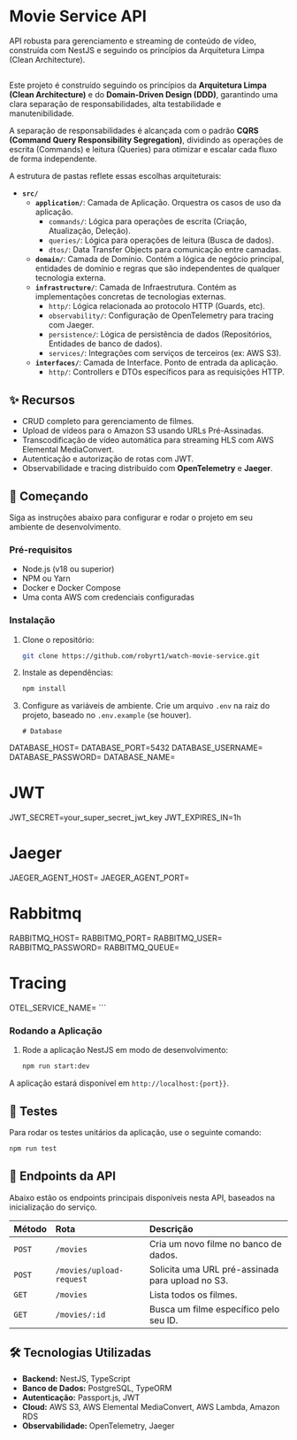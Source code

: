 # Movie Service API

API robusta para gerenciamento e streaming de conteúdo de vídeo, construída com NestJS e seguindo os princípios da Arquitetura Limpa (Clean Architecture).

##

Este projeto é construído seguindo os princípios da **Arquitetura Limpa (Clean Architecture)** e do **Domain-Driven Design (DDD)**, garantindo uma clara separação de responsabilidades, alta testabilidade e manutenibilidade.

A separação de responsabilidades é alcançada com o padrão **CQRS (Command Query Responsibility Segregation)**, dividindo as operações de escrita (Commands) e leitura (Queries) para otimizar e escalar cada fluxo de forma independente.

A estrutura de pastas reflete essas escolhas arquiteturais:

  - **`src/`**
      - **`application/`**: Camada de Aplicação. Orquestra os casos de uso da aplicação.
          - `commands/`: Lógica para operações de escrita (Criação, Atualização, Deleção).
          - `queries/`: Lógica para operações de leitura (Busca de dados).
          - `dtos/`: Data Transfer Objects para comunicação entre camadas.
      - **`domain/`**: Camada de Domínio. Contém a lógica de negócio principal, entidades de domínio e regras que são independentes de qualquer tecnologia externa.
      - **`infrastructure/`**: Camada de Infraestrutura. Contém as implementações concretas de tecnologias externas.
          - `http/`: Lógica relacionada ao protocolo HTTP (Guards, etc).
          - `observability/`: Configuração de OpenTelemetry para tracing com Jaeger.
          - `persistence/`: Lógica de persistência de dados (Repositórios, Entidades de banco de dados).
          - `services/`: Integrações com serviços de terceiros (ex: AWS S3).
      - **`interfaces/`**: Camada de Interface. Ponto de entrada da aplicação.
          - `http/`: Controllers e DTOs específicos para as requisições HTTP.

## ✨ Recursos

  - CRUD completo para gerenciamento de filmes.
  - Upload de vídeos para o Amazon S3 usando URLs Pré-Assinadas.
  - Transcodificação de vídeo automática para streaming HLS com AWS Elemental MediaConvert.
  - Autenticação e autorização de rotas com JWT.
  - Observabilidade e tracing distribuído com **OpenTelemetry** e **Jaeger**.

## 🚀 Começando

Siga as instruções abaixo para configurar e rodar o projeto em seu ambiente de desenvolvimento.

### Pré-requisitos

  - Node.js (v18 ou superior)
  - NPM ou Yarn
  - Docker e Docker Compose
  - Uma conta AWS com credenciais configuradas

### Instalação

1.  Clone o repositório:

    ```bash
    git clone https://github.com/robyrt1/watch-movie-service.git
    ```

2.  Instale as dependências:

    ```bash
    npm install
    ```

3.  Configure as variáveis de ambiente. Crie um arquivo `.env` na raiz do projeto, baseado no `.env.example` (se houver).

    ```.env
    # Database
DATABASE_HOST=
DATABASE_PORT=5432
DATABASE_USERNAME=
DATABASE_PASSWORD=
DATABASE_NAME=

# JWT
JWT_SECRET=your_super_secret_jwt_key
JWT_EXPIRES_IN=1h

# Jaeger
JAEGER_AGENT_HOST=
JAEGER_AGENT_PORT=


# Rabbitmq
RABBITMQ_HOST=
RABBITMQ_PORT=
RABBITMQ_USER=
RABBITMQ_PASSWORD=
RABBITMQ_QUEUE=

# Tracing
OTEL_SERVICE_NAME=
    ```

### Rodando a Aplicação

1.  Rode a aplicação NestJS em modo de desenvolvimento:

    ```bash
    npm run start:dev
    ```

A aplicação estará disponível em `http://localhost:{port}}`.

## 🧪 Testes

Para rodar os testes unitários da aplicação, use o seguinte comando:

```bash
npm run test
```

## 📡 Endpoints da API

Abaixo estão os endpoints principais disponíveis nesta API, baseados na inicialização do serviço.

| Método | Rota                     | Descrição                                         |
| :----- | :----------------------- | :------------------------------------------------ |
| `POST` | `/movies`                | Cria um novo filme no banco de dados.             |
| `POST` | `/movies/upload-request` | Solicita uma URL pré-assinada para upload no S3.  |
| `GET`  | `/movies`                | Lista todos os filmes.                            |
| `GET`  | `/movies/:id`            | Busca um filme específico pelo seu ID.            |

## 🛠️ Tecnologias Utilizadas

  - **Backend:** NestJS, TypeScript
  - **Banco de Dados:** PostgreSQL, TypeORM
  - **Autenticação:** Passport.js, JWT
  - **Cloud:** AWS S3, AWS Elemental MediaConvert, AWS Lambda, Amazon RDS
  - **Observabilidade:** OpenTelemetry, Jaeger
